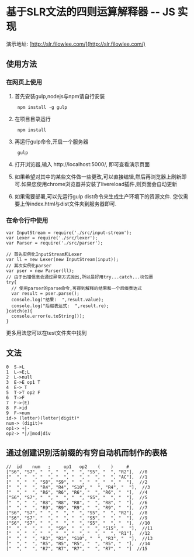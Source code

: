 # 基于SLR文法的四则运算解释器  -- JS 实现

演示地址:  [http://slr.filowlee.com/](http://slr.filowlee.com/)
## 使用方法

### 在网页上使用
1. 首先安装gulp,nodejs与npm请自行安装

        npm install -g gulp
    
2. 在项目目录运行

        npm install

3. 再运行gulp命令,开启一个服务器

        gulp
    
4. 打开浏览器,输入 http://localhost:5000/, 即可查看演示页面

5. 如果希望对其中的某些文件做一些更改,可以直接编辑,然后再浏览器上刷新即可.如果您使用chrome浏览器并安装了livereload插件,则页面会自动更新

6. 如果需要部署,可以先运行gulp dist命令来生成生产环境下的资源文件. 您仅需要上传index.html与dist文件夹到服务器即可.

### 在命令行中使用
    
    var InputStream = require('./src/input-stream');
    var Lexer = require('./src/lexer');
    var Parser = require('./src/parser');

    // 首先实例化InputStream和Lexer
    var ll = new Lexer(new InputStream(input));
    // 其次实例化parser
    var pser = new Parser(ll);
    // 由于出错信息会通过异常方式抛出,所以最好用try...catch...块包裹
    try{
      // 使用parser的parse命令,可得到解释的结果和一个后缀表达式
      var result = pser.parse();
      console.log("结果:  ",result.value);
      console.log("后缀表达式:  ",result.re);
    }catch(e){
      console.error(e.toString());
    }

更多用法您可以在test文件夹中找到


## 文法

    0  S->L
    1  L->E;L
    2  L->null
    3  E->E op1 T
    4  E-> T
    5  T->T op2 F
    6  T->F
    7  F->(E)
    8  F->id
    9  F->num
    id-> (letter)(letter|digit)*
    num-> (digit)+
    op1-> +|-
    op2-> *|/|mod|div
    
## 通过创建识别活前缀的有穷自动机而制作的表格

    //  id    num   ;     op1   op2    (    )     #
    ["S6", "S7", "  ", "  ", "  ", "S5", "  ", "R2"],  //0
    ["  ", "  ", "  ", "  ", "  ", "  ", "  ", "AC"],  //1
    ["  ", "  ", "S8", "S9", "  ", "  ", "  ", "  "],  //2
    ["  ", "  ", "R4", "R4", "S10", "  ", "R4", "  "],  //3
    ["  ", "  ", "R6", "R6", "R6", "  ", "R6", "  "],  //4
    ["S6", "S7", "  ", "  ", "  ", "S5", "  ", "  "],  //5
    ["  ", "  ", "R8", "R8", "R8", "  ", "R8", "  "],  //6
    ["  ", "  ", "R9", "R9", "R9", "  ", "R9", "  "],  //7
    ["S6", "S7", "  ", "  ", "  ", "S5", "  ", "R2"],  //8
    ["S6", "S7", "  ", "  ", "  ", "S5", "  ", "  "],  //9
    ["S6", "S7", "  ", "  ", "  ", "S5", "  ", "  "],  //10
    ["  ", "  ", "  ", "S9", "  ", "  ", "S15", "  "],  //11
    ["  ", "  ", "  ", "  ", "  ", "  ", "  ", "R1"],  //12
    ["  ", "  ", "R3", "R3", "S10", "  ", "R3", "  "],  //13
    ["  ", "  ", "R5", "R5", "R5", "  ", "R5", "  "],  //14
    ["  ", "  ", "R7", "R7", "R7", "  ", "R7", "  "]  //15
